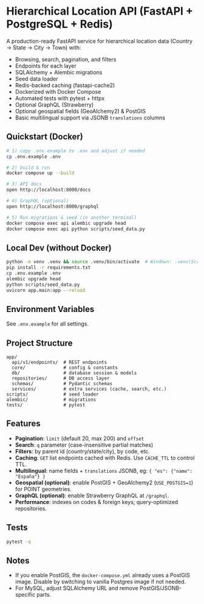 # Hierarchical Location API (FastAPI + PostgreSQL + Redis)

A production-ready FastAPI service for hierarchical location data (Country → State → City → Town) with:
- Browsing, search, pagination, and filters
- Endpoints for each layer
- SQLAlchemy + Alembic migrations
- Seed data loader
- Redis-backed caching (fastapi-cache2)
- Dockerized with Docker Compose
- Automated tests with pytest + httpx
- Optional GraphQL (Strawberry)
- Optional geospatial fields (GeoAlchemy2) & PostGIS
- Basic multilingual support via JSONB `translations` columns

## Quickstart (Docker)
```bash
# 1) copy .env.example to .env and adjust if needed
cp .env.example .env

# 2) build & run
docker compose up --build

# 3) API docs
open http://localhost:8000/docs

# 4) GraphQL (optional)
open http://localhost:8000/graphql

# 5) Run migrations & seed (in another terminal)
docker compose exec api alembic upgrade head
docker compose exec api python scripts/seed_data.py
```

## Local Dev (without Docker)
```bash
python -m venv .venv && source .venv/bin/activate  # Windows: .venv\Scripts\activate
pip install -r requirements.txt
cp .env.example .env
alembic upgrade head
python scripts/seed_data.py
uvicorn app.main:app --reload
```

## Environment Variables
See `.env.example` for all settings.

## Project Structure
```
app/
  api/v1/endpoints/  # REST endpoints
  core/              # config & constants
  db/                # database session & models
  repositories/      # DB access layer
  schemas/           # Pydantic schemas
  services/          # extra services (cache, search, etc.)
scripts/             # seed loader
alembic/             # migrations
tests/               # pytest
```

## Features
- **Pagination**: `limit` (default 20, max 200) and `offset`
- **Search**: `q` parameter (case-insensitive partial matches)
- **Filters**: by parent id (country/state/city), by code, etc.
- **Caching**: `GET` list endpoints cached with Redis. Use `CACHE_TTL` to control TTL.
- **Multilingual**: name fields + `translations` JSONB, eg: `{ "es": {"name": "España"} }`
- **Geospatial (optional)**: enable PostGIS + GeoAlchemy2 (`USE_POSTGIS=1`) for POINT geometries.
- **GraphQL (optional)**: enable Strawberry GraphQL at `/graphql`.
- **Performance**: indexes on codes & foreign keys; query-optimized repositories.

## Tests
```bash
pytest -q
```

## Notes
- If you enable PostGIS, the `docker-compose.yml` already uses a PostGIS image. Disable by switching to vanilla Postgres image if not needed.
- For MySQL, adjust SQLAlchemy URL and remove PostGIS/JSONB-specific parts.
```

